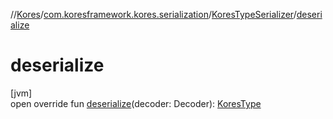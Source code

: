 //[Kores](../../../index.md)/[com.koresframework.kores.serialization](../index.md)/[KoresTypeSerializer](index.md)/[deserialize](deserialize.md)

# deserialize

[jvm]\
open override fun [deserialize](deserialize.md)(decoder: Decoder): [KoresType](../../com.koresframework.kores.type/-kores-type/index.md)
